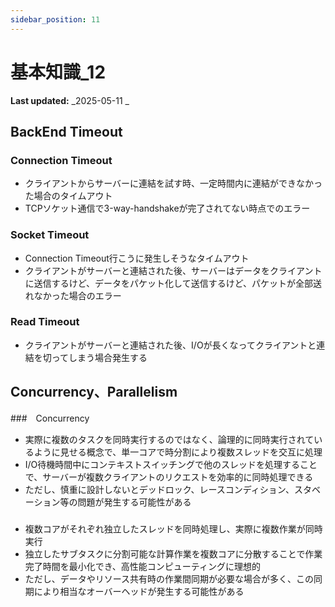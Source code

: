 ```yaml
---
sidebar_position: 11
---
```


# 基本知識\_12

**Last updated:** _2025-05-11 _

## BackEnd Timeout

### Connection Timeout
- クライアントからサーバーに連結を試す時、一定時間内に連結ができなかった場合のタイムアウト
- TCPソケット通信で3-way-handshakeが完了されてない時点でのエラー

### Socket Timeout
- Connection Timeout行こうに発生しそうなタイムアウト
- クライアントがサーバーと連結された後、サーバーはデータをクライアントに送信するけど、データをパケット化して送信するけど、パケットが全部送れなかった場合のエラー

### Read Timeout
- クライアントがサーバーと連結された後、I/Oが長くなってクライアントと連結を切ってしまう場合発生する


## Concurrency、Parallelism

###　Concurrency
- 実際に複数のタスクを同時実行するのではなく、論理的に同時実行されているように見せる概念で、単一コアで時分割により複数スレッドを交互に処理
- I/O待機時間中にコンテキストスイッチングで他のスレッドを処理することで、サーバーが複数クライアントのリクエストを効率的に同時処理できる
- ただし、慎重に設計しないとデッドロック、レースコンディション、スタベーション等の問題が発生する可能性がある

###
- 複数コアがそれぞれ独立したスレッドを同時処理し、実際に複数作業が同時実行
- 独立したサブタスクに分割可能な計算作業を複数コアに分散することで作業完了時間を最小化でき、高性能コンピューティングに理想的
- ただし、データやリソース共有時の作業間同期が必要な場合が多く、この同期により相当なオーバーヘッドが発生する可能性がある